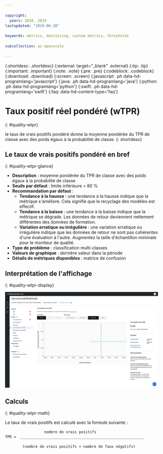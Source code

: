 ```yaml
---

copyright:
  years: 2018, 2019
lastupdated: "2019-06-28"

keywords: metrics, monitoring, custom metrics, thresholds

subcollection: ai-openscale

---
```


{:shortdesc: .shortdesc}
{:external: target="_blank" .external}
{:tip: .tip}
{:important: .important}
{:note: .note}
{:pre: .pre}
{:codeblock: .codeblock}
{:download: .download}
{:screen: .screen}
{:javascript: .ph data-hd-programlang='javascript'}
{:java: .ph data-hd-programlang='java'}
{:python: .ph data-hd-programlang='python'}
{:swift: .ph data-hd-programlang='swift'}
{:faq: data-hd-content-type='faq'}

# Taux positif réel pondéré (wTPR)
{: #quality-wtpr}

le taux de vrais positifs pondéré donne la moyenne pondérée du TPR de classe avec des poids égaux à la probabilité de classe.
{: shortdesc)

## Le taux de vrais positifs pondéré en bref
{: #quality-wtpr-glance}

- **Description** : moyenne pondérée du TPR de classe avec des poids égaux à la probabilité de classe
- **Seuils par défaut** : limite inférieure = 80 %
- **Recommandation par défaut** :
   - **Tendance à la hausse** : une tendance à la hausse indique que la métrique s'améliore. Cela signifie que le recyclage des modèles est effectif.
   - **Tendance à la baisse** : une tendance à la baisse indique que la métrique se dégrade. Les données de retour deviennent nettement différentes des données de formation.
   - **Variation erratique ou irrégulière** : une variation erratique ou irrégulière indique que les données de retour ne sont pas cohérentes d'une évaluation à l'autre. Augmentez la taille d'échantillon minimale pour le moniteur de qualité.
- **Type de problème** : classification multi-classes
- **Valeurs de graphique** : dernière valeur dans la période
- **Détails de métriques disponibles** : matrice de confusion

## Interprétation de l'affichage
{: #quality-wtpr-display}

![Affichage du taux de vrais positifs pondéré](images/quality-tpr.png)

## Calculs
{: #quality-wtpr-math}

Le taux de vrais positifs est calculé avec la formule suivante :

```
                  nombre de vrais positifs
TPR =  _________________________________________________________

        (nombre de vrais positifs + nombre de faux négatifs)
```
